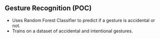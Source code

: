 ## Gesture Recognition (POC)
- Uses Random Forest Classifier to predict if a gesture is accidental or not.
- Trains on a dataset of accidental and intentional gestures.

